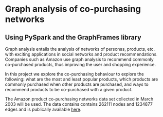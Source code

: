# Graph analysis of co-purchasing networks 
## Using PySpark and the GraphFrames library

Graph analysis entails the analysis of networks of personas, products, etc. with exciting applications in social networks and product recommendations. Companies such as Amazon use graph analysis to recommend commonly co-purchased products, thus improving the user and shopping experience.

In this project we explore the co-purchasing behaviour to explore the following: what are the most and least popular products, which products are commonly purchased when other products are purchased, and ways to recommend products to be co-purchased with a given product. 

The Amazon product co-purchasing networks data set collected in March 2003 will be used. The data contains contains 262111 nodes and 1234877 edges and is publically available [here](http://snap.stanford.edu/data/#amazon).

